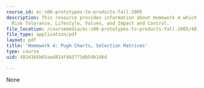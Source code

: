 ```yaml
---
course_id: ec-s06-prototypes-to-products-fall-2005
description: This resource provides information about Homework 4 which contains Financial
  Risk Tolerance, Lifestyle, Values, and Impact and Control.
file_location: /coursemedia/ec-s06-prototypes-to-products-fall-2005/481d1b5b65aad814f465773db54b1d6d_MITEC_S06F05_hw4.pdf
file_type: application/pdf
layout: pdf
title: 'Homework 4: Pugh Charts, Selection Matrices'
type: course
uid: 481d1b5b65aad814f465773db54b1d6d

---
```

None
